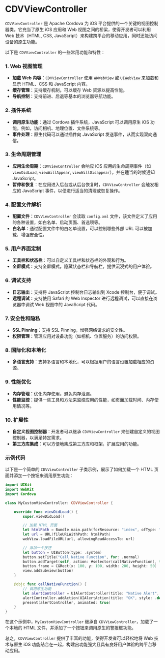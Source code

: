 # CDVViewController
`CDVViewController` 是 Apache Cordova 为 iOS 平台提供的一个关键的视图控制器类。它充当了原生 iOS 应用和 Web 视图之间的桥梁，使得开发者可以利用 Web 技术（HTML, CSS, JavaScript）来构建跨平台的移动应用，同时还能访问设备的原生功能。

以下是 `CDVViewController` 的一些常用功能和特性：

### 1. **Web 视图管理**
- **加载 Web 内容**：`CDVViewController` 使用 `WKWebView` 或 `UIWebView` 来加载和显示 HTML、CSS 和 JavaScript 内容。
- **缓存管理**：支持缓存机制，可以缓存 Web 资源以提高性能。
- **导航控制**：支持前进、后退等基本的浏览器导航功能。

### 2. **插件系统**
- **调用原生功能**：通过 Cordova 插件系统，JavaScript 可以调用原生 iOS 功能。例如，访问相机、地理位置、文件系统等。
- **事件处理**：原生代码可以通过插件向 JavaScript 发送事件，从而实现双向通信。

### 3. **生命周期管理**
- **应用生命周期**：`CDVViewController` 会响应 iOS 应用的生命周期事件（如 `viewDidLoad`, `viewWillAppear`, `viewWillDisappear`），并在适当的时候通知 JavaScript。
- **暂停和恢复**：在应用进入后台或从后台恢复时，`CDVViewController` 会触发相应的 JavaScript 事件，以便进行适当的清理或恢复操作。

### 4. **配置文件解析**
- **配置文件**：`CDVViewController` 会读取 `config.xml` 文件，该文件定义了应用的各种设置，如白名单、启动页面、首选项等。
- **白名单**：通过配置文件中的白名单设置，可以控制哪些外部 URL 可以被加载，增强安全性。

### 5. **用户界面定制**
- **工具栏和状态栏**：可以自定义工具栏和状态栏的外观和行为。
- **全屏模式**：支持全屏模式，隐藏状态栏和导航栏，提供沉浸式的用户体验。

### 6. **调试支持**
- **日志输出**：支持将 JavaScript 控制台日志输出到 Xcode 控制台，便于调试。
- **远程调试**：支持使用 Safari 的 Web Inspector 进行远程调试，可以直接在浏览器中调试 Web 视图中的 JavaScript 代码。

### 7. **安全性和隐私**
- **SSL Pinning**：支持 SSL Pinning，增强网络请求的安全性。
- **权限管理**：管理应用对设备功能（如相机、位置服务）的访问权限。

### 8. **国际化和本地化**
- **多语言支持**：支持多语言和本地化，可以根据用户的语言设置加载相应的资源。

### 9. **性能优化**
- **内存管理**：优化内存使用，避免内存泄漏。
- **性能监控**：提供一些工具和方法来监控应用的性能，如页面加载时间、内存使用情况等。

### 10. **扩展性**
- **自定义视图控制器**：开发者可以继承 `CDVViewController` 来创建自定义的视图控制器，以满足特定需求。
- **第三方库集成**：可以方便地集成第三方库和框架，扩展应用的功能。

### 示例代码

以下是一个简单的 `CDVViewController` 子类示例，展示了如何加载一个 HTML 页面并添加一个按钮来调用原生功能：

```swift
import UIKit
import WebKit
import Cordova

class MyCustomViewController: CDVViewController {

    override func viewDidLoad() {
        super.viewDidLoad()

        // 加载 HTML 页面
        let htmlPath = Bundle.main.path(forResource: "index", ofType: "html")!
        let url = URL(fileURLWithPath: htmlPath)
        webView.loadFileURL(url, allowingReadAccessTo: url)

        // 添加一个按钮
        let button = UIButton(type: .system)
        button.setTitle("Call Native Function", for: .normal)
        button.addTarget(self, action: #selector(callNativeFunction), for: .touchUpInside)
        button.frame = CGRect(x: 100, y: 100, width: 200, height: 50)
        view.addSubview(button)
    }

    @objc func callNativeFunction() {
        // 调用原生功能
        let alertController = UIAlertController(title: "Native Alert", message: "This is a native alert!", preferredStyle: .alert)
        alertController.addAction(UIAlertAction(title: "OK", style: .default))
        present(alertController, animated: true)
    }
}
```

在这个示例中，`MyCustomViewController` 继承自 `CDVViewController`，加载了一个本地的 HTML 文件，并添加了一个按钮来调用原生的警报框功能。

总之，`CDVViewController` 提供了丰富的功能，使得开发者可以轻松地将 Web 技术与原生 iOS 功能结合在一起，构建出功能强大且具有良好用户体验的跨平台移动应用。
